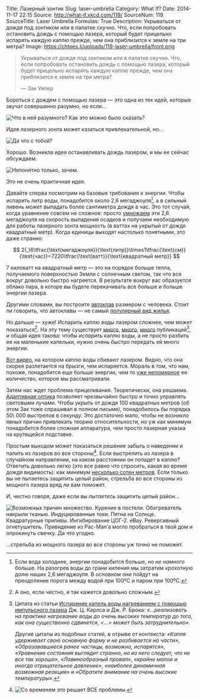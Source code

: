 Title: Лазерный зонтик
Slug: laser-umbrella
Category: What If?
Date: 2014-11-17 22:15
Source: http://what-if.xkcd.com/119/
SourceNum: 119
SourceTitle: Laser Umbrella
Formulas: True
Description: Укрываться от дождя под зонтиком или в палатке скучно. Что, если попробовать остановить дождь с помощью лазера, который будет прицельно испарять каждую каплю прежде, чем она приблизится к земле на три метра?
Image: https://chtoes.li/uploads/119-laser-umbrella/front.png

> Укрываться от дождя под зонтиком или в палатке скучно. Что, если попробовать остановить дождь с помощью лазера, который будет прицельно испарять каждую каплю прежде, чем она приблизится к земле на три метра?
>
> — Зак Уилер

Бороться с дождем с помощью лазера — это одна из тех идей, которые звучат совершенно разумно, но если…

![](/uploads/119-laser-umbrella/no_ru.png "Что в ней разумного? Как это можно было сказать?")

Идея лазерного зонта может казаться привлекательной, но…

![](/uploads/119-laser-umbrella/no2_ru.png "Да что с тобой?")

Хорошо. Возникла идея останавливать дождь лазером, и мы ее сейчас обсуждаем.

![](/uploads/119-laser-umbrella/ok_ru.png "Непонятно только, зачем.")

Это не очень практичная идея.

Давайте сперва посмотрим на базовые требования к энергии. Чтобы испарить литр воды, понадобится около 2,6 мегаджоуля[^1], а в сильный ливень может выпадать более сантиметра дождя в час. Это тот случай, когда уравнение совсем не сложное: просто [умножаем](http://www.wolframalpha.com/input/?i=2.6+megajoules%2Fliter+*+1+cm%2Fhour) эти 2,6 мегаджоуля на скорость выпадения осадков и получаем необходимую для работы лазерного зонта мощность (в ваттах на укрытый от дождя квадратный метр). Когда единицы выходят настолько понятными, это даже странно:

$$ 2{,}6\tfrac{\text{мегаджоуля}}{\text{литр}}\times1\tfrac{\text{см}}{\text{час}}=7220\tfrac{\text{ватт}}{\text{квадратный метр}} $$

[^1]: Если вода холоднее, энергии понадобится больше, но *не намного* больше. На разогрев воды до грани кипения мы затратим крохотную долю наших 2,6 мегаджоуля. В основном они пойдут на преодоление порога между водой при 100ºC и паром при 100ºC.

7 киловатт на квадратный метр — это на порядок больше тепла, получаемого поверхностью Земли с солнечным светом, так что все вокруг довольно быстро нагреется. В результате вокруг вас образуется облако пара, в которе вы будете перекачивать все больше и больше энергии лазера.

Другими словами, вы построите [автоклав](https://ru.wikipedia.org/wiki/Автоклав) размером с человека. Стоит ли говорить, что автоклавы — не самый [популярный вид жилья](http://boston.craigslist.org/search/hhh?sort=rel&query=autoclave+you+can+live+in).

Но дальше — хуже! Испарить каплю воды лазером сложнее, чем может показаться[^2]. На эту тему существует [много](http://www.opticsinfobase.org/ao/abstract.cfm?uri=ao-24-11-1631), [много](http://pubs.rsc.org/en/Content/ArticleLanding/2003/CP/b210609d#!divAbstract), [много](http://authors.library.caltech.edu/10136/1/SAGao84.pdf) публикаций[^3], и общая идея такова: чтобы *испарить* каплю воды, а не просто разбить ее на маленькие капельки, нужно очень быстро передать ей много энергии.

[^2]: А оно, если честно, и так кажется довольно сложным.
[^3]:
    Цитата из статьи [Испарение капель воды нагреванием с помощью импульсного лазера](http://dx.doi.org/10.1080/02786828708959148) Дж. Ц. Карлса и Дж. Р. Брока: *«…реализовать на практике нагревание воды до очень высоких температур до того, как она существенно сдвинется, <…> может быть затруднительно»*.

    Другие цитаты из подобных статей, в отрыве от контекста: *«Капля удерживает свою основную форму и не разбивается на части»*, *«Образовавшиеся ранее частицы, возможно, испарятся»*, *«Уравнение состояния выглядит странно, но из него следует, что не все так хорошо»*, *«Лавинообразный провал»*, *«крайне малое и иногда отрицательное давление»*, *«наиболее динамичная возможная реакция»* и *«Обратите внимание на очень высокие температуры»*.

[Вот видео](https://www.youtube.com/watch?v=bRbHDtPbHe0), на котором каплю воды сбивают лазером. Видно, что она скорее разлетается на брызги, чем испаряется. Мораль в том, что нам, похоже, понадобится еще больше энергии, чем то [уже непомерное](https://ru.wikipedia.org/wiki/Автоклав) ее количество, которое мы рассматривали.

Затем нас ждет проблема прицеливания. Теоретически, она решаема. [Адаптивная оптика](https://ru.wikipedia.org/wiki/Адаптивная_оптика) позволяет чрезвычайно быстро и точно управлять световыми лучами. Чтобы укрыть от дождя 100 квадратных метров (об этом Зак тоже спрашивал в полном письме), понадобилось бы порядка 50\ 000 выстрелов в секунду. Это достаточно мало, чтобы не возникло *явных* причин привлекать теорию относительности, но уж как минимум понадобится более сложная аппаратура, чем просто лазерная указка на крутящейся подставке.

Простым выходом может показаться решение забыть о наведении и палить из лазеров во все стороны[^4]. Если выстрелить из лазера в случайном направлении, на каком расстоянии он попадет в каплю? Ответить довольно легко (это все равно что спросить, какая во время дождя видимость): как минимум [несколько сотен метров](http://www.researchgate.net/publication/258316669_Review_of_the_mechanisms_of_visibility_reduction_by_rain_and_wet_road/links/00b7d527b4f9da2560000000). Если только вы не пытаетесь защитить целый район, стрельба во все стороны из мощного лазера вряд ли вам поможет.

[^4]: ![](/uploads/119-laser-umbrella/years_ru.png "Со временем это решает ВСЕ проблемы.")

И, честно говоря, даже если вы *пытаетесь* защитить целый район…

![](/uploads/119-laser-umbrella/lasers_ru.png "Возможных причин множество. Курение в постели. Обогреватель накрыли тканью. Индуцированные токи. Пятна на Солнце. Квадратурные приливы. Ингибирование ЦОГ-2. eBay. Реверсивный огнетушитель. Привидение из Pac-Man’а могло пробраться в твой дом и опрокинуть свечку. Да что угодно.")

…стрельба из мощного лазера во все стороны уж *точно* не поможет.

